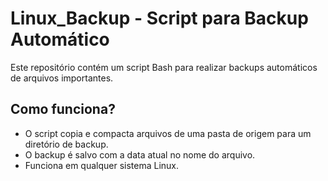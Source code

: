 # Linux_Backup - Script para Backup Automático

Este repositório contém um script Bash para realizar backups automáticos de arquivos importantes.

## Como funciona?
- O script copia e compacta arquivos de uma pasta de origem para um diretório de backup.
- O backup é salvo com a data atual no nome do arquivo.
- Funciona em qualquer sistema Linux.
